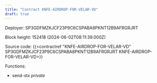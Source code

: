 ```yaml
---
title: "Contract KNFE-AIRDROP-FOR-VELAR-VD"
draft: true
---
```

Deployer: SP3GDFMZKJCF23P9C6CSPABA8PKNT12B9AFRGRJRT


 



Block height: 152418 (2024-06-02T08:11:39.000Z)

Source code: {{<contractref "KNFE-AIRDROP-FOR-VELAR-VD" SP3GDFMZKJCF23P9C6CSPABA8PKNT12B9AFRGRJRT KNFE-AIRDROP-FOR-VELAR-VD>}}

Functions:

* send-stx _private_
